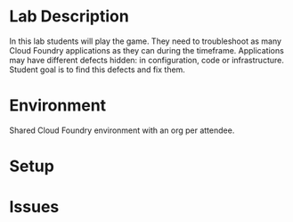 # Lab Description

In this lab students will play the game. They need to troubleshoot as many Cloud Foundry applications as they can during the timeframe. Applications may have different defects hidden: in configuration, code or infrastructure. Student goal is to find this defects and fix them.	

# Environment

Shared Cloud Foundry environment with an org  per attendee.

# Setup

# Issues
